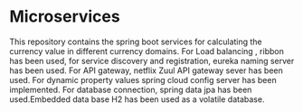 # Microservices

This repository contains the spring boot services for calculating the currency value in different currency domains. For Load balancing , ribbon has been used, for service discovery and registration, eureka naming server has been used. For API gateway, netflix Zuul API gateway sever has been used. For dynamic property values spring cloud config server has been implemented. For database connection, spring data jpa has been used.Embedded data base H2 has been used as a volatile database.


